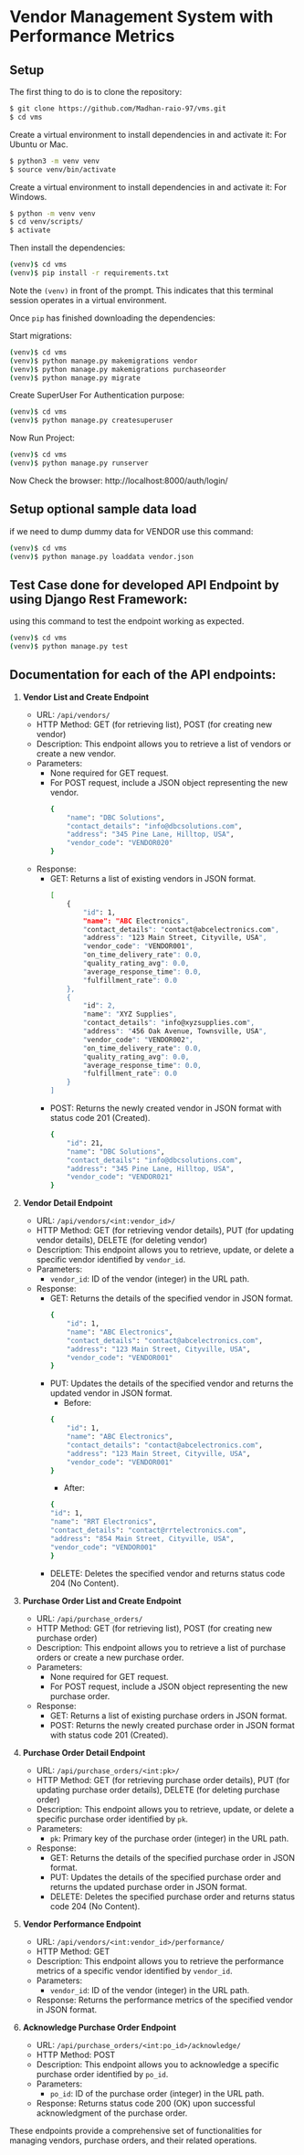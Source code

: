 # Vendor Management System with Performance Metrics

## Setup

The first thing to do is to clone the repository:

```sh
$ git clone https://github.com/Madhan-raio-97/vms.git
$ cd vms
```

Create a virtual environment to install dependencies in and activate it: For Ubuntu or Mac.

```sh
$ python3 -m venv venv
$ source venv/bin/activate
```

Create a virtual environment to install dependencies in and activate it: For Windows.

```sh
$ python -m venv venv
$ cd venv/scripts/
$ activate
```

Then install the dependencies:

```sh
(venv)$ cd vms
(venv)$ pip install -r requirements.txt
```
Note the `(venv)` in front of the prompt. This indicates that this terminal
session operates in a virtual environment.

Once `pip` has finished downloading the dependencies:

Start migrations:

```sh
(venv)$ cd vms
(venv)$ python manage.py makemigrations vendor
(venv)$ python manage.py makemigrations purchaseorder
(venv)$ python manage.py migrate
```
Create SuperUser For Authentication purpose:

```sh
(venv)$ cd vms
(venv)$ python manage.py createsuperuser
```
Now Run Project:

```sh
(venv)$ cd vms
(venv)$ python manage.py runserver
```

Now Check the browser: http://localhost:8000/auth/login/

## Setup optional sample data load

if we need to dump dummy data for VENDOR use this command:

```sh
(venv)$ cd vms
(venv)$ python manage.py loaddata vendor.json
```


## Test Case done for developed API Endpoint by using Django Rest Framework:

using this command to test the endpoint working as expected.

```sh
(venv)$ cd vms
(venv)$ python manage.py test
```


## Documentation for each of the API endpoints:

1. **Vendor List and Create Endpoint**
   - URL: `/api/vendors/`
   - HTTP Method: GET (for retrieving list), POST (for creating new vendor)
   - Description: This endpoint allows you to retrieve a list of vendors or create a new vendor.
   - Parameters:
     - None required for GET request.
     - For POST request, include a JSON object representing the new vendor.
        ```sh
        {
            "name": "DBC Solutions",
            "contact_details": "info@dbcsolutions.com",
            "address": "345 Pine Lane, Hilltop, USA",
            "vendor_code": "VENDOR020"
        }
        ```
   - Response:
     - GET: Returns a list of existing vendors in JSON format.
        ```sh
        [
            {
                "id": 1,
                "name": "ABC Electronics",
                "contact_details": "contact@abcelectronics.com",
                "address": "123 Main Street, Cityville, USA",
                "vendor_code": "VENDOR001",
                "on_time_delivery_rate": 0.0,
                "quality_rating_avg": 0.0,
                "average_response_time": 0.0,
                "fulfillment_rate": 0.0
            },
            {
                "id": 2,
                "name": "XYZ Supplies",
                "contact_details": "info@xyzsupplies.com",
                "address": "456 Oak Avenue, Townsville, USA",
                "vendor_code": "VENDOR002",
                "on_time_delivery_rate": 0.0,
                "quality_rating_avg": 0.0,
                "average_response_time": 0.0,
                "fulfillment_rate": 0.0
            }
        ]
        ```
     - POST: Returns the newly created vendor in JSON format with status code 201 (Created).
        ```sh
        {
            "id": 21,
            "name": "DBC Solutions",
            "contact_details": "info@dbcsolutions.com",
            "address": "345 Pine Lane, Hilltop, USA",
            "vendor_code": "VENDOR021"
        }
        ```

2. **Vendor Detail Endpoint**
   - URL: `/api/vendors/<int:vendor_id>/`
   - HTTP Method: GET (for retrieving vendor details), PUT (for updating vendor details), DELETE (for deleting vendor)
   - Description: This endpoint allows you to retrieve, update, or delete a specific vendor identified by `vendor_id`.
   - Parameters:
     - `vendor_id`: ID of the vendor (integer) in the URL path.
   - Response:
     - GET: Returns the details of the specified vendor in JSON format.
        ```sh
        {
            "id": 1,
            "name": "ABC Electronics",
            "contact_details": "contact@abcelectronics.com",
            "address": "123 Main Street, Cityville, USA",
            "vendor_code": "VENDOR001"
        }
        ```
     - PUT: Updates the details of the specified vendor and returns the updated vendor in JSON format.
        - Before:
        ```sh
        {
            "id": 1,
            "name": "ABC Electronics",
            "contact_details": "contact@abcelectronics.com",
            "address": "123 Main Street, Cityville, USA",
            "vendor_code": "VENDOR001"
        }
        ```
        - After:
        ```sh
        {
        "id": 1,
        "name": "RRT Electronics",
        "contact_details": "contact@rrtelectronics.com",
        "address": "854 Main Street, Cityville, USA",
        "vendor_code": "VENDOR001"
        }
     - DELETE: Deletes the specified vendor and returns status code 204 (No Content).

3. **Purchase Order List and Create Endpoint**
   - URL: `/api/purchase_orders/`
   - HTTP Method: GET (for retrieving list), POST (for creating new purchase order)
   - Description: This endpoint allows you to retrieve a list of purchase orders or create a new purchase order.
   - Parameters:
     - None required for GET request.
     - For POST request, include a JSON object representing the new purchase order.
   - Response:
     - GET: Returns a list of existing purchase orders in JSON format.
     - POST: Returns the newly created purchase order in JSON format with status code 201 (Created).

4. **Purchase Order Detail Endpoint**
   - URL: `/api/purchase_orders/<int:pk>/`
   - HTTP Method: GET (for retrieving purchase order details), PUT (for updating purchase order details), DELETE (for deleting purchase order)
   - Description: This endpoint allows you to retrieve, update, or delete a specific purchase order identified by `pk`.
   - Parameters:
     - `pk`: Primary key of the purchase order (integer) in the URL path.
   - Response:
     - GET: Returns the details of the specified purchase order in JSON format.
     - PUT: Updates the details of the specified purchase order and returns the updated purchase order in JSON format.
     - DELETE: Deletes the specified purchase order and returns status code 204 (No Content).

5. **Vendor Performance Endpoint**
   - URL: `/api/vendors/<int:vendor_id>/performance/`
   - HTTP Method: GET
   - Description: This endpoint allows you to retrieve the performance metrics of a specific vendor identified by `vendor_id`.
   - Parameters:
     - `vendor_id`: ID of the vendor (integer) in the URL path.
   - Response: Returns the performance metrics of the specified vendor in JSON format.

6. **Acknowledge Purchase Order Endpoint**
   - URL: `/api/purchase_orders/<int:po_id>/acknowledge/`
   - HTTP Method: POST
   - Description: This endpoint allows you to acknowledge a specific purchase order identified by `po_id`.
   - Parameters:
     - `po_id`: ID of the purchase order (integer) in the URL path.
   - Response: Returns status code 200 (OK) upon successful acknowledgment of the purchase order.

These endpoints provide a comprehensive set of functionalities for managing vendors, purchase orders, and their related operations.
